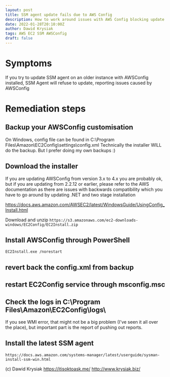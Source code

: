 ```yaml
---
layout: post
title: SSM agent update fails due to AWS Config
description: How to work around issues with AWS Config blocking update of SSM Agent
date: 2022-01-28T20:10:00Z
author: Dawid Krysiak
tags: AWS EC2 SSM AWSConfig
draft: false
---
```


# Symptoms
If you try to update SSM agent on an older instance with AWSConfig installed, SSM Agent will refuse to update, reporting issues caused by AWSConfig

# Remediation steps

## Backup your AWSConfig customisation
On Windows, config file can be found in C:\Program Files\Amazon\EC2Config\settings\config.xml
Technically the installer WILL do the backup. But I prefer doing my own backups :)

## Download the installer
If you are updating AWSConfig from version 3.x to 4.x you are probably ok, but if you are updating from 2.2.12 or earlier, please refer to the AWS documentation as there are issues with backwards compatibility which you have to go around by updating .NET and two stage installation

https://docs.aws.amazon.com/AWSEC2/latest/WindowsGuide/UsingConfig_Install.html

Download and unzip ``` https://s3.amazonaws.com/ec2-downloads-windows/EC2Config/EC2Install.zip ```

## Install AWSConfig through PowerShell

```EC2Install.exe /norestart```

## revert back the config.xml from backup

## restart EC2Config service through msconfig.msc

## Check the logs in C:\Program Files\Amazon\EC2Config\logs\
If you see WMI error, that might not be a big problem (I've seen it all over the place), but important part is the report of pushing out reports.

## Install the latest SSM agent
``` https://docs.aws.amazon.com/systems-manager/latest/userguide/sysman-install-ssm-win.html ```

(c) Dawid Krysiak https://itisoktoask.me/ http://www.krysiak.biz/
